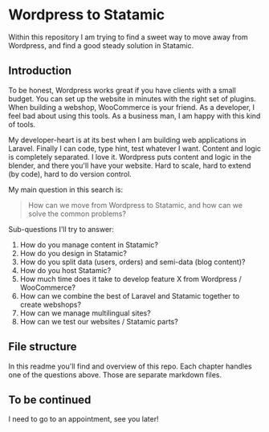 # Wordpress to Statamic

Within this repository I am trying to find a sweet way to move away from Wordpress, and find a good steady solution in Statamic.

## Introduction
To be honest, Wordpress works great if you have clients with a small budget. You can set up the website in minutes with the right set of plugins. When building a webshop, WooCommerce is your friend. As a developer, I feel bad about using this tools. As a business man, I am happy with this kind of tools. 

My developer-heart is at its best when I am building web applications in Laravel. Finally I can code, type hint, test whatever I want. Content and logic is completely separated. I love it. Wordpress puts content and logic in the blender, and there you'll have your website. Hard to scale, hard to extend (by code), hard to do version control.

My main question in this search is:

> How can we move from Wordpress to Statamic, and how can we solve the common problems?

Sub-questions I'll try to answer:

1. How do you manage content in Statamic?
2. How do you design in Statamic?
3. How do you split data (users, orders) and semi-data (blog content)?
4. How do you host Statamic?
5. How much time does it take to develop feature X from Wordpress / WooCommerce?
6. How can we combine the best of Laravel and Statamic together to create webshops?
7. How can we manage multilingual sites?
8. How can we test our websites / Statamic parts?

## File structure
In this readme you'll find and overview of this repo. Each chapter handles one of the questions above. Those are separate markdown files.

## To be continued
I need to go to an appointment, see you later!
